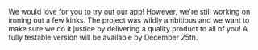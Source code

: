 We would love for you to try out our app! However, we're still working on ironing out a few kinks.
The project was wildly ambitious and we want to make sure we do it justice by delivering a quality product to all of you!
A fully testable version will be available by December 25th.
